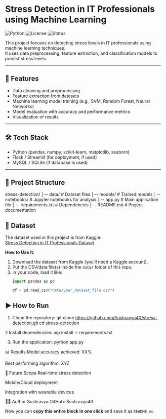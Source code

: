 # Stress Detection in IT Professionals using Machine Learning

![Python](https://img.shields.io/badge/Python-3.11-blue)
![License](https://img.shields.io/badge/License-MIT-green)
![Status](https://img.shields.io/badge/Status-Active-brightgreen)

This project focuses on detecting stress levels in IT professionals using machine learning techniques.  
It uses data preprocessing, feature extraction, and classification models to predict stress levels.

---

## 🚀 Features
- Data cleaning and preprocessing
- Feature extraction from datasets
- Machine learning model training (e.g., SVM, Random Forest, Neural Networks)
- Model evaluation with accuracy and performance metrics
- Visualization of results

---

## 🛠️ Tech Stack
- Python (pandas, numpy, scikit-learn, matplotlib, seaborn)
- Flask / Streamlit (for deployment, if used)
- MySQL / SQLite (if database is used)

---

## 📂 Project Structure
stress-detection/
│-- data/ # Dataset files
│-- models/ # Trained models
│-- notebooks/ # Jupyter notebooks for analysis
│-- app.py # Main application file
│-- requirements.txt # Dependencies
│-- README.md # Project documentation

## 📂 Dataset

The dataset used in this project is from Kaggle:  
[Stress Detection in IT Professionals Dataset](https://www.kaggle.com/datasets/csepython/stress-detection-it-professionals-dataset)

**How to Use It:**
1. Download the dataset from Kaggle (you’ll need a Kaggle account).  
2. Put the CSV/data file(s) inside the `data/` folder of this repo.  
3. In your code, load it like:
   ```python
   import pandas as pd

   df = pd.read_csv("data/your_dataset_file.csv")
   
## ▶️ How to Run
1. Clone the repository:
   git clone https://github.com/Sushravya40/stress-detection.git
   cd stress-detection
   
2 Install dependencies:
pip install -r requirements.txt

3. Run the application:
python app.py


📊 Results
Model accuracy achieved: XX%

Best performing algorithm: XYZ

📌 Future Scope
Real-time stress detection

Mobile/Cloud deployment

Integration with wearable devices

👨‍💻 Author
Sushravya
GitHub: Sushravya40

Now you can **copy this entire block in one click** and save it as `README.md`.  

